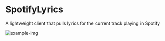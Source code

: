SpotifyLyrics
=============

A lightweight client that pulls lyrics for the current track playing in Spotify

![example-img](http://brayden.streibel.ca/wp-content/uploads/2015/01/Screenshot.png)
